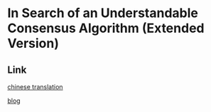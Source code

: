 # In Search of an Understandable Consensus Algorithm (Extended Version)

## Link
[chinese translation](https://zhuanlan.zhihu.com/p/65402077)

[blog](https://zhuanlan.zhihu.com/p/32052223)